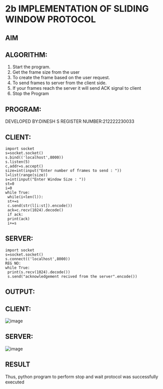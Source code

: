 # 2b IMPLEMENTATION OF SLIDING WINDOW PROTOCOL
## AIM
## ALGORITHM:
1. Start the program.
2. Get the frame size from the user
3. To create the frame based on the user request.
4. To send frames to server from the client side.
5. If your frames reach the server it will send ACK signal to client
6. Stop the Program
## PROGRAM:
DEVELOPED BY:DINESH S
REGISTER NUMBER:212222230033
## CLIENT:
```
import socket
s=socket.socket()
s.bind(('localhost',8000))
s.listen(5)
c,addr=s.accept()
size=int(input("Enter number of frames to send : "))
l=list(range(size))
s=int(input("Enter Window Size : "))
st=0
i=0
while True:
 while(i<len(l)):
 st+=s
 c.send(str(l[i:st]).encode())
 ack=c.recv(1024).decode()
 if ack:
 print(ack)
 i+=s
```
## SERVER:
```
import socket
s=socket.socket()
s.connect(('localhost',8000))
REG NO:
while True:
 print(s.recv(1024).decode())
 s.send("acknowledgement recived from the server".encode())
```
## OUTPUT:
## CLIENT:
![image](https://github.com/ajinajoshpin/2b_SLIDING_WINDOW_PROTOCOL/assets/148514578/f10530ab-cb11-4b79-bd95-cc6fda29a641)
## SERVER:
![image](https://github.com/ajinajoshpin/2b_SLIDING_WINDOW_PROTOCOL/assets/148514578/7fb8ee22-a700-48f6-940f-29b435ad8212)
## RESULT
Thus, python program to perform stop and wait protocol was successfully executed
